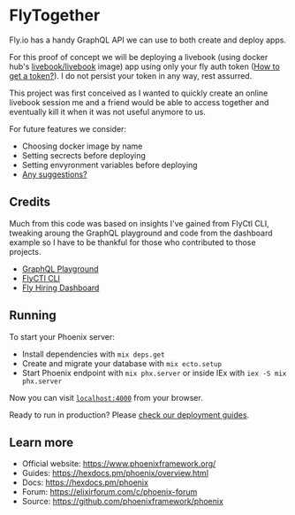 # FlyTogether

Fly.io has a handy GraphQL API we can use to both create and deploy apps.

For this proof of concept we will be deploying a livebook 
(using docker hub's [livebook/livebook](https://hub.docker.com/r/livebook/livebook) image) app using
only your fly auth token ([How to get a token?](https://fly.io/docs/flyctl/auth-token/)). 
I do not persist your token in any way, rest assurred.

This project was first conceived as I wanted to quickly create an online
livebook session me and a friend would be able to access together and 
eventually kill it when it was not useful anymore to us. <br>
    
For future features we consider:

- Choosing docker image by name</li>
- Setting secrects before deploying</li>
- Setting envyronment variables before deploying</li>
- [Any suggestions?](https://github.com/lubien/fly-together/issues?q=is%3Aissue+is%3Aopen+sort%3Aupdated-desc)

## Credits

Much from this code was based on insights I've gained from FlyCtl CLI,
tweaking aroung the GraphQL playground and code from the dashboard example
so I have to be thankful for those who contributed to those projects.

- [GraphQL Playground](https://api.fly.io/graphql)
- [FlyCTl CLI](https://github.com/superfly/flyctl/tree/a79a76ad5b5b512f43ff6fe8a63d7d31ac3a031b/cmd)
- [Fly Hiring Dashboard](https://github.com/fly-hiring/phoenix-full-stack-work-sample)

## Running

To start your Phoenix server:

  * Install dependencies with `mix deps.get`
  * Create and migrate your database with `mix ecto.setup`
  * Start Phoenix endpoint with `mix phx.server` or inside IEx with `iex -S mix phx.server`

Now you can visit [`localhost:4000`](http://localhost:4000) from your browser.

Ready to run in production? Please [check our deployment guides](https://hexdocs.pm/phoenix/deployment.html).

## Learn more

  * Official website: https://www.phoenixframework.org/
  * Guides: https://hexdocs.pm/phoenix/overview.html
  * Docs: https://hexdocs.pm/phoenix
  * Forum: https://elixirforum.com/c/phoenix-forum
  * Source: https://github.com/phoenixframework/phoenix
